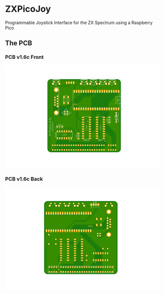 # ZXPicoJoy
Programmable Joystick Interface for the ZX Spectrum using a Raspberry Pico

## The PCB

### PCB v1.6c Front
![image](.//images/zxpiocojoy_v1.6c.png "PCB Front")
### PCB v1.6c Back
![image](.//images/zxpiocojoy_v1.6c_back.png "PCB Back")
